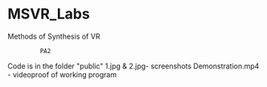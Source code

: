 # MSVR_Labs
Methods of Synthesis of VR

             PA2
Code is in the folder "public"
1.jpg & 2.jpg- screenshots
Demonstration.mp4 - videoproof of working program

